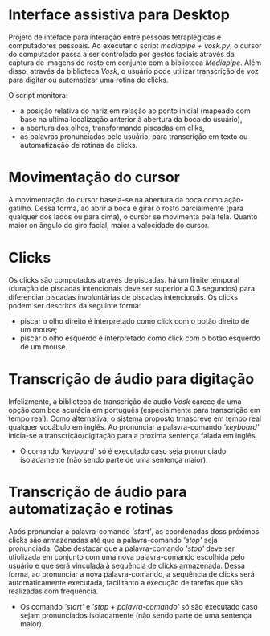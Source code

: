 # Interface assistiva para Desktop
Projeto de inteface para interação entre pessoas tetraplégicas e computadores pessoais. Ao executar o script _mediapipe + vosk.py_,  o cursor do computador passa a ser controlado por gestos faciais através da captura de imagens do rosto em conjunto com a biblioteca _Mediapipe_. Além disso, através da biblioteca _Vosk_, o usuário pode utilizar transcrição de voz para digitar ou automatizar uma rotina de clicks. 


O script monitora:
- a posição relativa do nariz em relação ao ponto inicial (mapeado com base na ultima localização anterior à abertura da boca do usuário),
- a abertura dos olhos, transformando piscadas em cliks,
- as palavras pronunciadas pelo usuário, para transcrição em texto ou automatização de rotinas de clicks.


# Movimentação do cursor

A movimentação do cursor baseia-se na abertura da boca como ação-gatilho. Dessa forma, ao abrir a boca e girar o rosto parcialmente (para qualquer dos lados ou para cima), o cursor se movimenta pela tela. Quanto maior on ângulo do giro facial, maior a valocidade do cursor.


# Clicks

Os clicks são computados através de piscadas. há um limite temporal (duração de piscadas intencionais deve ser superior a 0.3 segundos) para  diferenciar piscadas involuntárias de piscadas intencionais. Os clicks podem ser descritos da seguinte forma:
- piscar o olho direito é interpretado como click com o botão direito de um mouse;
- piscar o olho esquerdo é interpretado como click com o botão esquerdo de um mouse.

# Transcrição de áudio para digitação

Infelizmente, a biblioteca de transcrição de audio _Vosk_ carece de uma opção com boa acurácia em português (especialmente para transcrição em tempo real). Como alternativa, o sistema proposto trnascreve em tempo real qualquer vocábulo em inglês. Ao pronunciar a palavra-comando _'keyboard'_ inicia-se a transcrição/digitação para a proxima sentença falada em inglês.
- O comando _'keyboard'_ só é executado caso seja pronunciado isoladamente (não sendo parte de uma sentença maior).

# Transcrição de áudio para automatização e rotinas

Após pronunciar a palavra-comando _'start'_, as coordenadas doss próximos clicks são armazenadas até que a  palavra-comando _'stop'_ seja pronunciada.
Cabe destacar que a palavra-comando _'stop'_ deve ser utiolizada em conjunto com uma nova palavra-comando escolhida pelo usuário e que será vinculada à sequência de clicks armazenada.
Dessa forma, ao pronunciar a nova palavra-comando, a sequência de clicks será automaticamente executada, facilitanto a execução de tarefas que são realizadas com frequência.

- Os comando _'start'_ e _'stop + palavra-comando'_ só são executado caso sejam pronunciados isoladamente (não sendo parte de uma sentença maior).


